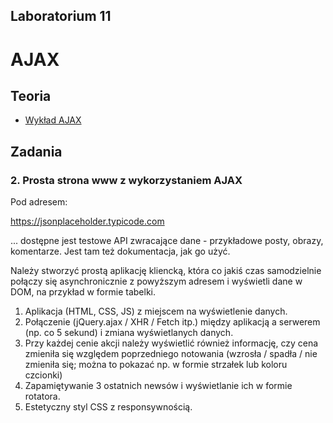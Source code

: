 ## Laboratorium 11

# AJAX

## Teoria

* [Wykład AJAX](https://users.pja.edu.pl/~ppisarski/prez/ajax/1.html)

## Zadania

### 2. Prosta strona www z wykorzystaniem AJAX

Pod adresem:

https://jsonplaceholder.typicode.com

... dostępne jest testowe API zwracające dane - przykładowe posty, obrazy, komentarze. Jest tam też dokumentacja, jak go użyć.

Należy stworzyć prostą aplikację kliencką, która co jakiś czas samodzielnie
połączy się asynchronicznie z powyższym adresem i wyświetli dane w DOM, na przykład w formie tabelki.

1. Aplikacja (HTML, CSS, JS) z miejscem na wyświetlenie danych.
2. Połączenie (jQuery.ajax / XHR / Fetch itp.) między aplikacją a serwerem (np. co 5 sekund) i zmiana wyświetlanych danych.
3. Przy każdej cenie akcji należy wyświetlić również informację, czy cena zmieniła się względem poprzedniego notowania (wzrosła / spadła / nie zmieniła się; można to pokazać np. w formie strzałek lub koloru czcionki)
4. Zapamiętywanie 3 ostatnich newsów i wyświetlanie ich w formie rotatora.
5. Estetyczny styl CSS z responsywnością.





